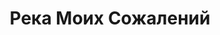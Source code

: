 ---
draft: false
slug: reka-moikh-sozhalenii-34a6bdda
title: Река Моих Сожалений
type: books
params:
  bookTitle: Река Моих Сожалений
  cover: https://images-na.ssl-images-amazon.com/images/S/compressed.photo.goodreads.com/books/1584271264i/52394893.jpg
  isbn: '9785171213800'
  goodreads_link: https://www.goodreads.com/book/show/52394893
  authors:
  - Медина Мирай
  page_count: '304'
  short_book_description: Питер - молодой актер, склонный к саморазрушению. Подвергать
    себя смертельным соблазнам – смысл его жизни, ведь другого смысла у него нет.
  russian_translation_status: exists
  book_description: Питер - молодой актер, склонный к саморазрушению. Подвергать себя
    смертельным соблазнам – смысл его жизни, ведь другого смысла у него нет. Однажды
    Питер встречает Колдера - молодого музыканта и певца, свою полную противоположность.
    Судьбы двух парней переплетаются, когда им предлагают сняться в одном фильме,
    которому предрекают ошеломительный успех. Актер, желающий стать певцом, и певец,
    мечтающий стать актером. Парень, видящий смерть во всем, и парень, видящий жизнь
    в смерти. Потерянный мальчик и мальчик, потерявший все. Готовы ли они погрузиться
    в реку своих сожалений?
  russian_audioversion: 'no'
---
